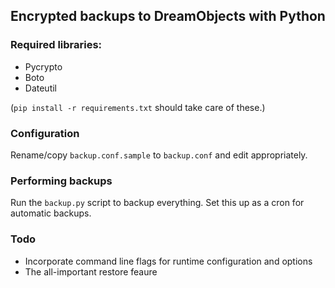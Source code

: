 Encrypted backups to DreamObjects with Python
---------------------------------------------

### Required libraries:

* Pycrypto
* Boto
* Dateutil

(`pip install -r requirements.txt` should take care of these.)

### Configuration

Rename/copy `backup.conf.sample` to `backup.conf` and edit appropriately.

### Performing backups

Run the `backup.py` script to backup everything. Set this up as a cron for automatic backups.

### Todo

* Incorporate command line flags for runtime configuration and options
* The all-important restore feaure
